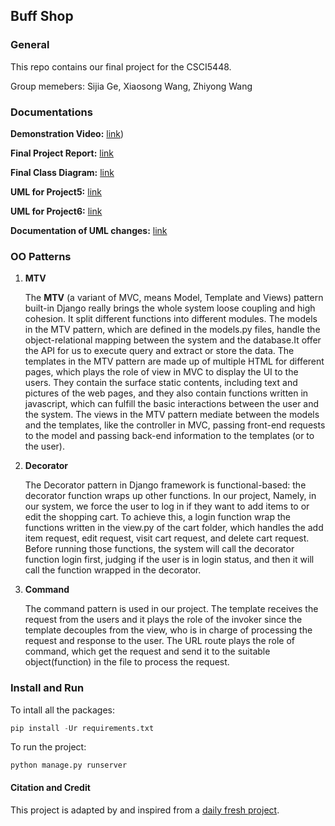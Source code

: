 ## Buff Shop ##

### General

This repo contains our final project for the CSCI5448.

Group memebers: Sijia Ge, Xiaosong Wang, Zhiyong Wang



### Documentations


**Demonstration Video:** [link](https://github.com/Konic-NLP/final-project-OOAD/blob/version_4.27/Project%207.pdf))

**Final Project Report:** [link](https://github.com/Konic-NLP/final-project-OOAD/blob/version_4.27/Project%207.pdf)

**Final Class Diagram:** [link](https://github.com/Konic-NLP/final-project-OOAD/blob/version_4.27/Project%207.pdf)

**UML for Project5:** [link](https://github.com/Konic-NLP/final-project-OOAD/blob/version_4.27/Project5%20UML.pdf)

**UML for Project6:** [link](https://github.com/Konic-NLP/final-project-OOAD/blob/version_4.27/Project6%20UML.pdf)

**Documentation of UML changes:** [link](https://docs.google.com/document/d/19sNARZsjykJEfHG_ropwVkZsUiufORlpjCKaFUAuUww/edit?usp=sharing)

### OO Patterns

1. **MTV**

   The **MTV** (a variant of MVC, means Model, Template and Views) pattern built-in Django really brings the whole system loose coupling and high cohesion. It split different functions into different modules. The models in the MTV pattern, which are defined in the models.py files, handle the object-relational mapping between the system and the database.It offer the API for us to execute query and extract or store the data. The templates in the MTV pattern are made up of multiple HTML for different pages, which plays the role of view in MVC to display the UI to the users. They contain the surface static contents, including text and pictures of the web pages, and they also contain functions written in javascript, which can fulfill the basic interactions between the user and the system. The views in the MTV pattern mediate between the models and the templates, like the controller in MVC, passing front-end requests to the model and passing back-end information to the templates (or to the user). 
   
2. **Decorator**
   
   The Decorator pattern in Django framework is functional-based:  the decorator function wraps up other functions. In our project, 
   Namely, in our system, we force the user to log in if they want to add items to or edit the shopping cart. To achieve this, a login function wrap the functions written in the view.py of the cart folder, which handles the add item request, edit request, visit cart request, and delete cart request. Before running those functions, the system will call the decorator function login first, judging if the user is in login status, and then it will call the function wrapped in the decorator. 

3. **Command**

   The command pattern is used in our project. The template receives the request from the users and it plays the role of the invoker since the template decouples from the view,  who is in charge of processing the request and response to the user. The URL route plays the role of command, which get the request and send it to the suitable object(function) in the file to process the request.

### Install and Run ###

To intall all the packages:

```python
pip install -Ur requirements.txt 
```

To run the project: 

```
python manage.py runserver
```

#### Citation and Credit

This project is adapted by and inspired from a [daily fresh project](https://github.com/Konic-NLP/daily_fresh_demo).
